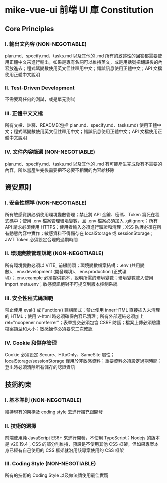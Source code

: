 # mike-vue-ui 前端 UI 庫 Constitution

## Core Principles

### I. 輸出文內容 (NON-NEGOTIABLE)
 plan.md、specify.md、tasks.md 以及其他的 .md 所有的敘述性的回答都需要使用正體中文來進行輸出，如果是專有名詞可以維持英文，或是用括號把翻譯後的內容放進去；程式碼變數使用英文但註釋用中文；錯誤訊息使用正體中文；API 文檔使用正體中文說明

### II. Test-Driven Development
不需要寫任何的測試，或是單元測試

### III. 正體中文文檔
所有文檔、註釋、README(包括 plan.md、specify.md、tasks.md) 使用正體中文；程式碼變數使用英文但註釋用中文；錯誤訊息使用正體中文；API 文檔使用正體中文說明

### IV. 文件內容篩選 (NON-NEGOTIABLE)
plan.md、specify.md、tasks.md 以及其他的 .md 有可能產生完成後有不需要的內容，所以當產生完後需要把不必要不相關的內容給移除


## 資安原則
### I. 安全性標準 (NON-NEGOTIABLE)
所有敏感資訊必須使用環境變數管理；禁止將 API 金鑰、密碼、Token 寫死在程式碼中；使用 .env 檔案管理環境變數，且 .env 檔案必須加入 .gitignore；所有 API 請求必須使用 HTTPS；使用者輸入必須進行驗證和清理；XSS 防護必須在所有動態內容中實作；敏感資料不得儲存在 localStorage 或 sessionStorage；JWT Token 必須設定合理的過期時間

### II. 環境變數管理規範 (NON-NEGOTIABLE)
所有環境變數必須以 VITE_ 前綴開頭；環境變數檔案結構：.env (共用變數)、.env.development (開發環境)、.env.production (正式環境)；.env.example 必須提供範本，說明所需的環境變數；環境變數載入使用 import.meta.env；敏感資訊絕對不可提交到版本控制系統

### III. 安全性程式碼規範
禁止使用 eval() 或 Function() 建構函式；禁止使用 innerHTML 直接插入未清理的 HTML；使用 v-html 時必須確保內容已清理；所有外部連結必須加上 rel="noopener noreferrer"；表單提交必須包含 CSRF 防護；檔案上傳必須驗證檔案類型和大小；敏感操作必須要求二次確認

### IV. Cookie 和儲存管理
Cookie 必須設定 Secure、HttpOnly、SameSite 屬性；localStorage/sessionStorage 僅用於非敏感資料；重要資料必須設定過期時間；登出時必須清除所有儲存的認證資訊


<!-- Example: II. CLI Interface -->
<!-- Example: III. Test-First (NON-NEGOTIABLE) -->
<!-- Example: IV. Integration Testing -->
<!-- Example: V. Observability, VI. Versioning & Breaking Changes, VII. Simplicity -->

## 技術約束

### I. 基本準則  (NON-NEGOTIABLE)
維持現有的架構及 coding style 去進行擴充跟開發

### II. 技術的選擇
前端使用純 JavaScript ES6+ 來進行開發，不使用 TypeScript；Nodejs 的版本是 v20.19.4；CSS 的部分則維持，預設是不使用其他 CSS 框架，但如果專案本身已經有自己使用的 CSS 框架就沿用該專案使用的 CSS 框架

### III. Coding Style (NON-NEGOTIABLE)
所有的技術的 Coding Style 以及做法請使用最佳實踐